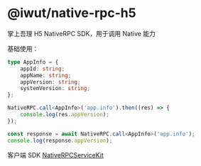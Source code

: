 # @iwut/native-rpc-h5

掌上吾理 H5 NativeRPC SDK，用于调用 Native 能力

基础使用：

```ts
type AppInfo = {
	appId: string;
	appName: string;
	appVersion: string;
	systemVersion: string;
};

NativeRPC.call<AppInfo>('app.info').then((res) => {
	console.log(res.appVersion);
});

const response = await NativeRPC.call<AppInfo>('app.info');
console.log(response.appVersion);
```

客户端 SDK [NativeRPCServiceKit](https://github.com/FeliksLv01/NativeRPCServiceKit)
